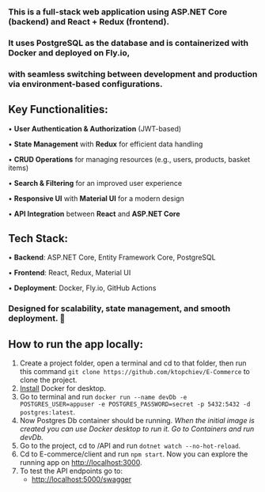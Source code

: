 ### This is a full-stack web application using ASP.NET Core (backend) and React + Redux (frontend).
### It uses PostgreSQL as the database and is containerized with Docker and deployed on Fly.io, 
### with seamless switching between development and production via environment-based configurations.

## Key Functionalities:
•	**User Authentication & Authorization** (JWT-based)

•	**State Management** with **Redux** for efficient data handling

•	**CRUD Operations** for managing resources (e.g., users, products, basket items)

•	**Search & Filtering** for an improved user experience

•	**Responsive UI** with **Material UI** for a modern design

•	**API Integration** between **React** and **ASP.NET Core**


## Tech Stack:
•	**Backend**: ASP.NET Core, Entity Framework Core, PostgreSQL

•	**Frontend**: React, Redux, Material UI

•	**Deployment**: Docker, Fly.io, GitHub Actions

### Designed for scalability, state management, and smooth deployment. 🚀

## How to run the app locally:

1. Create a project folder, open a terminal and cd to that folder, then run this command `git clone https://github.com/ktopchiev/E-Commerce` to clone the project.
2. [Install](https://www.docker.com/get-started/) Docker for desktop.
3. Go to terminal and run `docker run --name devDb -e POSTGRES_USER=appuser -e POSTGRES_PASSWORD=secret -p 5432:5432 -d postgres:latest`.
4. Now Postgres Db container should be running. *When the initial image is created you can use Docker desktop to run it. Go to Containers and run devDb.*
5. Go to the project, cd to /API and run `dotnet watch --no-hot-reload`.
6. Cd to E-commerce/client and run `npm start`. Now you can explore the running app on [http://localhost:3000](http://localhost:3000).
7. To test the API endpoints go to:
   - [http://localhost:5000/swagger ](http://localhost:5000/swagger/index.html)
